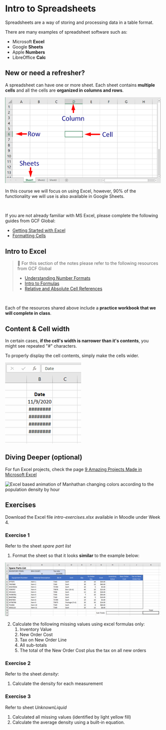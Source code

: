 # Intro to Spreadsheets

Spreadsheets are a way of storing and processing data in a table format.

There are many examples of spreadsheet software such as:

- Microsoft **Excel**
- Google **Sheets**
- Apple **Numbers**
- LibreOffice **Calc**

## New or need a refresher?

A spreadsheet can have one or more sheet. Each sheet contains **multiple cells** and all the cells are **organized in columns and rows**.

![basic terminology](assets/excel-structure.png ':size=400')

In this course we will focus on using Excel, however, 90% of the functionality we will use is also available in Google Sheets.

<br>

If you are not already familiar with MS Excel, please complete the following guides from GCF Global:

- [Getting Started with Excel](https://edu.gcfglobal.org/en/excel/getting-started-with-excel/1/)
- [Formatting Cells](https://edu.gcfglobal.org/en/excel/formatting-cells/1/)


## Intro to Excel

> 📖 For this section of the notes please refer to the following resources from GCF Global
>
> - [Understanding Number Formats](https://edu.gcfglobal.org/en/excel/understanding-number-formats/1/)
> - [Intro to Formulas](https://edu.gcfglobal.org/en/excel/intro-to-formulas/1/)
> - [Relative and Absolute Cell References](https://edu.gcfglobal.org/en/excel/relative-and-absolute-cell-references/1/)

<br>

Each of the resources shared above include a **practice workbook that we will complete in class**.

## Content & Cell width

In certain cases, **if the cell's width is narrower than it's contents**, you might see repeated "#" characters.

To properly display the cell contents, simply make the cells wider.

![Excel cell width being expanded to show dates](assets/cell-width.gif)

## Diving Deeper (optional)

For fun Excel projects, check the page [9 Amazing Projects Made in Microsoft Excel](https://mashable.com/2014/08/19/microsoft-excel-cool-projects/)

![Excel based animation of Manhathan changing colors according to the population density by hour](https://lh6.googleusercontent.com/wkJJ_1YjzMnyVuzI_YTy0twJ2yePM7ZAmdHSQQ0XzS92pOyGaAZpxFrrHu-x5dNWJ2owVxHRq4zuqQWlX0_7JtauYgik-SKNcecMV7tq-wGLQ7UI-GHShsK1a7lcGzqT9LTV9OY--wE ':size=300')

## Exercises

Download the Excel file *intro-exercises.xlsx* available in Moodle under Week 4.

### Exercise 1

Refer to the sheet *spare part list*

1. Format the sheet so that it looks **similar** to the example below:

![Sheet with spare parts list](assets/excel-exercise-spare-parts.png)

2. Calculate the following missing values using excel formulas  only:
   1. Inventory Value
   2. New Order Cost
   3. Tax on New Order Line
   4. All sub-totals
   5. The total of the New Order Cost plus the tax on all new orders

### Exercise 2

Refer to the sheet *density*:

1. Calculate the density for each measurement

### Exercise 3

Refer to sheet *UnknownLiquid*

1. Calculated all missing values (identified by light yellow fill)
2. Calculate the average density using a built-in equation.